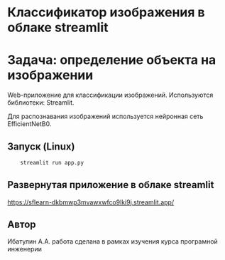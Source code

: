 # Классификатор изображения в облаке streamlit
# Задача: определение объекта на изображении

Web-приложение для классификации изображений. Используются библиотеки:
Streamlit.

Для распознавания изображений используется нейронная сеть EfficientNetB0. 

## Запуск (Linux)
```python
    streamlit run app.py
```

## Развернутая приложение в облаке streamlit
https://sflearn-dkbmwp3mvawxwfco9lki9j.streamlit.app/

## Автор
Ибатулин А.А.
работа сделана в рамках изучения курса програмной инженерии
